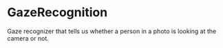 # GazeRecognition
Gaze recognizer that tells us whether a person in a photo is looking at the camera or not. 

